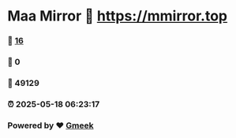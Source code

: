 # Maa Mirror :link: https://mmirror.top 
### :page_facing_up: [16](https://mmirror.top/tag.html) 
### :speech_balloon: 0 
### :hibiscus: 49129 
### :alarm_clock: 2025-05-18 06:23:17 
### Powered by :heart: [Gmeek](https://github.com/Meekdai/Gmeek)

